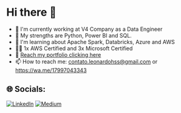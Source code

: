 # Hi there 👋

<!--
**leonardohss0/leonardohss0** is a ✨ _special_ ✨ repository because its `README.md` (this file) appears on your GitHub profile.

Here are some ideas to get you started:

- 🔭 I’m currently working on ...
- 🌱 I’m currently learning ...
- 👯 I’m looking to collaborate on ...
- 🤔 I’m looking for help with ...
- 💬 Ask me about ...
- 📫 How to reach me: ...
- 😄 Pronouns: ...
- ⚡ Fun fact: ...
-->

* 🤟 I'm currently working at V4 Company as a Data Engineer<br>
* 🤯 My strengths are Python, Power BI and SQL.
* 🎲 I'm learning about Apache Spark, Databricks, Azure and AWS<br>
* 👨‍🎓 1x AWS Certified and 3x Microsoft Certified <br>
* 📢 [Reach my portfolio clicking here](https://bit.ly/leosanx-portfolio)<br>
* 📫 How to reach me: contato.leonardohss@gmail.com or https://wa.me/17997043343


## 🌐 Socials:
[![LinkedIn](https://img.shields.io/badge/LinkedIn-%230077B5.svg?logo=linkedin&logoColor=white)](https:/www.linkedin.com/in/leosanx/) [![Medium](https://img.shields.io/badge/Medium-12100E?logo=medium&logoColor=white)](https://medium.com/@leonardohss) 
